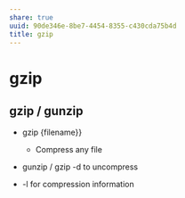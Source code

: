 ```yaml
---
share: true
uuid: 90de346e-8be7-4454-8355-c430cda75b4d
title: gzip
---
```

# gzip
gzip / gunzip
-------------

*   gzip {filename}}
    
    *   Compress any file
*   gunzip / gzip -d to uncompress
    
*   \-l for compression information